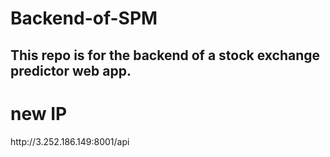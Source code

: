 # Backend-of-SPM
This repo is for the backend of a stock exchange predictor web app.
-----------
<h1>new IP </h1>
http://3.252.186.149:8001/api
